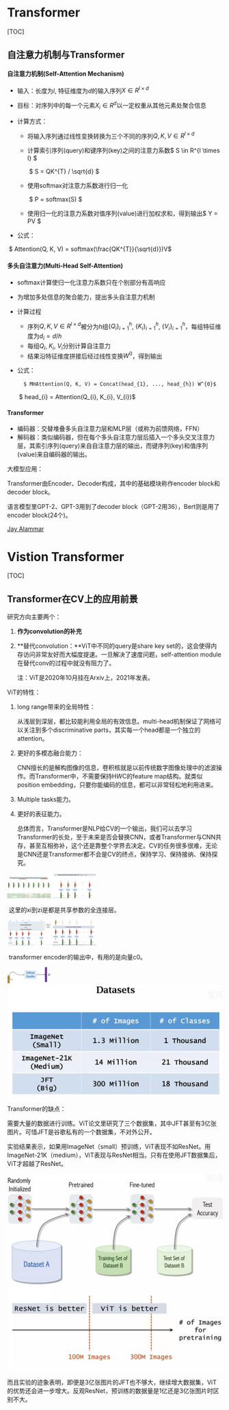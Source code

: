 # Transformer

[TOC]

## 自注意力机制与Transformer

#### 自注意力机制(Self-Attention Mechanism)

- 输入：长度为$l$, 特征维度为$d$的输入序列$X \in R^{l \times d}$

- 目标：对序列中的每一个元素$X_{i} \in R^{d}$以一定权重从其他元素处聚合信息

- 计算方式：

  - 将输入序列通过线性变换转换为三个不同的序列$Q, K, V \in R^{l \times d}$

  - 计算索引序列(query)和键序列(key)之间的注意力系数$ S \in R^{l \times l} $

    ​                 $ S = QK^{T} / \sqrt{d} $

  - 使用softmax对注意力系数进行归一化

    ​				$ P = softmax(S) $

  - 使用归一化的注意力系数对值序列(value)进行加权求和，得到输出$ Y = PV $

- 公式：

​					$ Attention(Q, K, V) = softmax(\frac{QK^{T}}{\sqrt{d}})V$

#### 多头自注意力(Multi-Head Self-Attention)

- softmax计算使归一化注意力系数只在个别部分有高响应

- 为增加多处信息的聚合能力，提出多头自注意力机制

- 计算过程

  - 序列$Q, K, V \in R^{l \times d}$被分为$h$组$\{Q_{i}\}_{i=1}^{h}$, $\{K_{i}\}_{i=1}^{h}$, $\{V_{i}\}_{i=1}^{h}$，每组特征维度为$d_{i} = d / h$
  - 每组$Q_{i}$, $K_{i}$, $V_{i}$分别计算自注意力
  - 结果沿特征维度拼接后经过线性变换$W^{0}$，得到输出

- 公式：

   		$ MHAttention(Q, K, V) = Concat(head_{1}, ..., head_{h}) W^{0}$

  ​						$ head_{i} = Attention(Q_{i}, K_{i}, V_{i})$

#### Transformer

- 编码器：交替堆叠多头自注意力层和MLP层（或称为前馈网络，FFN）
- 解码器：类似编码器，但在每个多头自注意力层后插入一个多头交叉注意力层，其索引序列(query)来自自注意力层的输出，而键序列(key)和值序列(value)来自编码器的输出。





大模型应用：

Transformer由Encoder、Decoder构成，其中的基础模块称作encoder block和decoder block。

语言模型里GPT-2、GPT-3用到了decoder block（GPT-2用36），Bert则是用了encoder block(24个)。

[Jay Alammar](http://jalammar.github.io/)





# Vistion Transformer

[TOC]

## Transformer在CV上的应用前景

研究方向主要两个：

1. **作为convolution的补充**

   

2. **替代convolution：**ViT中不同的query是share key set的，这会使得内存访问非常友好而大幅度提速。一旦解决了速度问题，self-attention module在替代conv的过程中就没有阻力了。

   注：ViT是2020年10月挂在Arxiv上，2021年发表。

   

ViT的特性：

1. long range带来的全局特性：

   从浅层到深层，都比较能利用全局的有效信息。multi-head机制保证了网络可以关注到多个discriminative parts，其实每一个head都是一个独立的attention。

   

2. 更好的多模态融合能力：

   CNN擅长的是解构图像的信息，卷积核就是以前传统数字图像处理中的滤波操作。而Transformer中，不需要保持H*W*C的feature map结构。就类似position embedding，只要你能编码的信息，都可以非常轻松地利用进来。

   

3. Multiple tasks能力。

   

4. 更好的表征能力。

   

   总体而言，Transformer是NLP给CV的一个输出，我们可以去学习Transformer的长处，至于未来是否会替换CNN，或者Transformer与CNN共存，甚至互相弥补，这个还是靠整个学界去决定。CV的任务很多很难，无论是CNN还是Transformer都不会是CV的终点，保持学习、保持接纳、保持探究。

<img src="../../../images/typora-images/image-20211013112858069.png" alt="image-20211013112858069" style="zoom:10%;" />

<img src="../../../images/typora-images/image-20211013113017587.png" alt="image-20211013113017587" style="zoom:10%;" />

​														这里的xi到zi是都是共享参数的全连接层。

<img src="../../../images/typora-images/image-20211013112754034.png" alt="image-20211013112754034" style="zoom:10%;" />

<img src="../../../images/typora-images/image-20211013113211338.png" alt="image-20211013113211338" style="zoom:10%;" />

​						                          transformer encoder的输出中，有用的是向量c0。

<img src="../../../images/typora-images/image-20211013114049198.png" alt="image-20211013114049198" style="zoom:10%;" />

<img src="../../../images/typora-images/image-20211013114807750.png" alt="image-20211013114807750" style="zoom:50%;" />

Transformer的缺点：

需要大量的数据进行训练。ViT论文里研究了三个数据集，其中JFT甚至有3亿张图片。可惜JFT是谷歌私有的一个数据集，不对外公开。

实验结果表示，如果用ImageNet（small）预训练，ViT表现不如ResNet。用ImageNet-21K（medium），ViT表现与ResNet相当。只有在使用JFT数据集后，ViT才超越了ResNet。

<img src="../../../images/typora-images/image-20211013114951914.png" alt="image-20211013114951914" style="zoom:50%;" />

<img src="../../../images/typora-images/image-20211013122242576.png" style="zoom:50%;" />

而且实验的迹象表明，即便是3亿张图片的JFT也不够大，继续增大数据集，ViT的优势还会进一步增大。反观ResNet，预训练的数据量是1亿还是3亿张图片时区别不大。


